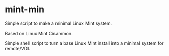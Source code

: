 # mint-min
Simple script to make a minimal Linux Mint system.

Based on Linux Mint Cinammon.

Simple shell script to turn a base Linux Mint install into a minimal system for remote/VDI.
